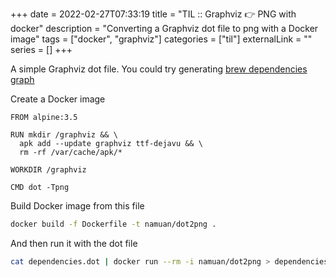 +++ 
date = 2022-02-27T07:33:19
title = "TIL :: Graphviz 👉 PNG with docker"
description = "Converting a Graphviz dot file to png with a Docker image"
tags = ["docker", "graphviz"]
categories = ["til"]
externalLink = ""
series = []
+++

A simple Graphviz dot file. You could try generating [brew dependencies graph](https://www.deskriders.dev/posts/1640943229-brew-graph-highlight-edges/)

Create a Docker image

```docker
FROM alpine:3.5

RUN mkdir /graphviz && \
  apk add --update graphviz ttf-dejavu && \
  rm -rf /var/cache/apk/*

WORKDIR /graphviz

CMD dot -Tpng
```

Build Docker image from this file

```bash
docker build -f Dockerfile -t namuan/dot2png .
```

And then run it with the dot file

```bash
cat dependencies.dot | docker run --rm -i namuan/dot2png > dependencies.png
```
